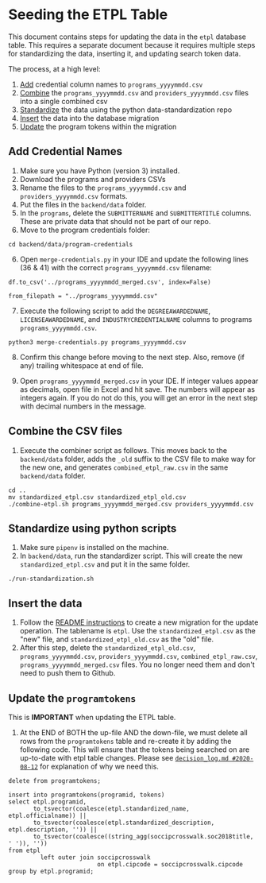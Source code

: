 # Seeding the ETPL Table

This document contains steps for updating the data in the `etpl` database table. This requires a separate document
because it requires multiple steps for standardizing the data, inserting it, and updating search token data.

The process, at a high level:

1. [Add](#add-credential-names) credential column names to `programs_yyyymmdd.csv`
2. [Combine](#combine-the-csv-files) the `programs_yyyymmdd.csv` and `providers_yyyymmdd.csv` files into a single combined csv
3. [Standardize](#standardize-using-python-scripts) the data using the python data-standardization repo
4. [Insert](#insert-the-data) the data into the database migration
5. [Update](#update-the-programtokens) the program tokens within the migration

## Add Credential Names

1. Make sure you have Python (version 3) installed.
1. Download the programs and providers CSVs
1. Rename the files to the `programs_yyyymmdd.csv` and `providers_yyyymmdd.csv` formats.
1. Put the files in the `backend/data` folder.
1. In the `programs`, delete the `SUBMITTERNAME` and `SUBMITTERTITLE` columns. These are private data that should not be part of our repo.
1. Move to the program credentials folder:

```shell script
cd backend/data/program-credentials
```

6. Open `merge-credentials.py` in your IDE and update the following lines (36 & 41) with the correct `programs_yyyymmdd.csv` filename:

```
df.to_csv('../programs_yyyymmdd_merged.csv', index=False)
```

```
from_filepath = "../programs_yyyymmdd.csv"
```

7. Execute the following script to add the `DEGREEAWARDEDNAME`, `LICENSEAWARDEDNAME`, and `INDUSTRYCREDENTIALNAME` columns
   to programs `programs_yyyymmdd.csv`.

```shell script
python3 merge-credentials.py programs_yyyymmdd.csv
```

8. Confirm this change before moving to the next step. Also, remove (if any) trailing whitespace at end of file.

9. Open `programs_yyyymmdd_merged.csv` in your IDE. If integer values appear as decimals, open file in Excel and hit save. The numbers will appear as integers again. If you do not do this, you will get an error in the next step with decimal numbers in the message.

## Combine the CSV files

1. Execute the combiner script as follows. This moves back to the `backend/data` folder, adds the `_old` suffix to the CSV file to make way for the new one, and generates `combined_etpl_raw.csv` in the same `backend/data` folder.

```shell script
cd ..
mv standardized_etpl.csv standardized_etpl_old.csv
./combine-etpl.sh programs_yyyymmdd_merged.csv providers_yyyymmdd.csv
```

## Standardize using python scripts

1. Make sure `pipenv` is installed on the machine.
2. In `backend/data`, run the standardizer script. This will create the new `standardized_etpl.csv` and put it in the same folder.

```shell script
./run-standardization.sh
```

## Insert the data

1. Follow the [README instructions](https://github.com/newjersey/d4ad/blob/master/README.md#updating-seeds) to create a new migration for the update operation. The tablename is `etpl`. Use the `standardized_etpl.csv` as the "new" file, and `standardized_etpl_old.csv` as the "old" file.
2. After this step, delete the `standardized_etpl_old.csv`, `programs_yyyymmdd.csv`, `providers_yyyymmdd.csv`, `combined_etpl_raw.csv`, `programs_yyyymmdd_merged.csv` files. You no longer need them and don't need to push them to Github.

## Update the `programtokens`

This is **IMPORTANT** when updating the ETPL table.

1. At the END of BOTH the up-file AND the down-file, we must delete all rows from the `programtokens` table and re-create it by adding the following code. This will ensure that the tokens being searched on are up-to-date with etpl table changes. Please see [`decision_log.md #2020-08-12`](https://github.com/newjersey/d4ad/blob/master/decision_log.md#2020-08-12) for explanation of why we need this.

```postgresql
delete from programtokens;

insert into programtokens(programid, tokens)
select etpl.programid,
       to_tsvector(coalesce(etpl.standardized_name, etpl.officialname)) ||
       to_tsvector(coalesce(etpl.standardized_description, etpl.description, '')) ||
       to_tsvector(coalesce((string_agg(soccipcrosswalk.soc2018title, ' ')), ''))
from etpl
         left outer join soccipcrosswalk
                         on etpl.cipcode = soccipcrosswalk.cipcode
group by etpl.programid;
```
